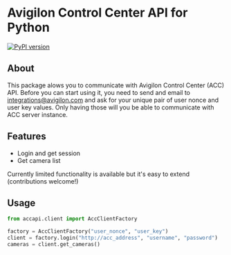 # Avigilon Control Center API for Python

[![PyPI version](https://img.shields.io/pypi/v/accapi.svg)](https://pypi.org/project/accapi)

## About

This package alows you to communicate with Avigilon Control Center (ACC) API. Before you can start using it, you need to send and email to integrations@avigilon.com and ask for your unique pair of user nonce and user key values. Only having those will you be able to communicate with ACC server instance.

## Features

* Login and get session
* Get camera list

Currently limited functionality is available but it's easy to extend (contributions welcome!)

## Usage

```python
from accapi.client import AccClientFactory

factory = AccClientFactory("user_nonce", "user_key")
client = factory.login("http://acc_address", "username", "password")
cameras = client.get_cameras()
```

